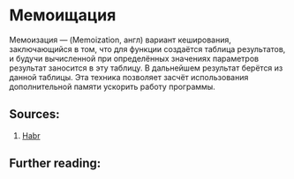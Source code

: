 # Мемоищация
Мемоизация — (Memoization, англ) вариант кеширования, заключающийся в том, что для функции создаётся таблица результатов, и будучи вычисленной при определённых значениях параметров результат заносится в эту таблицу. В дальнейшем результат берётся из данной таблицы. Эта техника позволяет засчёт использования дополнительной памяти ускорить работу программы.
## Sources:
1. [Habr](https://habr.com/en/post/97513/)
## Further reading:
